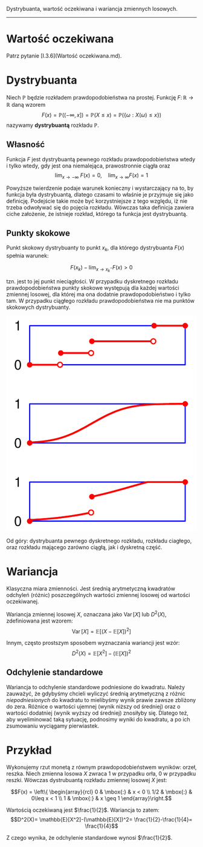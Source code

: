 Dystrybuanta, wartość oczekiwana i wariancja zmiennych losowych.

---

# Wartość oczekiwana
Patrz pytanie [I.3.6](Wartość oczekiwana.md).

# Dystrybuanta
Niech $\mathbb{P}$ będzie rozkładem prawdopodobieństwa na prostej. Funkcję $F \colon\mathbb R \to \mathbb R$ daną wzorem
$$F(x)=\mathbb{P}((-\infty, x]) = \mathbb{P}(X \leqslant x) = \mathbb{P}(\{\omega: X(\omega) \leq x\})$$
nazywamy **dystrybuantą** rozkładu $\mathbb P$.

## Własność
Funkcja $F$ jest dystrybuantą pewnego rozkładu prawdopodobieństwa wtedy i tylko wtedy, gdy jest ona niemalejąca, prawostronnie ciągła oraz $$\lim _{x\to -\infty }~F(x)=0, \quad \lim_{x\to \infty}F(x)=1$$

Powyższe twierdzenie podaje warunek konieczny i wystarczający na to, by funkcja była dystrybuantą, dlatego czasami to właśnie je przyjmuje się jako definicję. Podejście takie może być korzystniejsze z tego względu, iż nie trzeba odwoływać się do pojęcia rozkładu. Wówczas taka definicja zawiera ciche założenie, że istnieje rozkład, którego ta funkcja jest dystrybuantą.

## Punkty skokowe
Punkt skokowy dystrybuanty to punkt $x_k$, dla którego dystrybuanta $F(x)$ spełnia warunek:

$$F(x_k) - \lim_{x \rightarrow x_{k}^{-}}{F(x)} > 0$$

tzn. jest to jej punkt nieciągłości. W przypadku dyskretnego rozkładu prawdopodobieństwa punkty skokowe występują dla każdej wartości zmiennej losowej, dla której ma ona dodatnie prawdopodobieństwo i tylko tam. W przypadku ciągłego rozkładu prawdopodobieństwa nie ma punktów skokowych dystrybuanty.

![](../../resources/I.5.3-Dystrybuanta.png)

Od góry: dystrybuanta pewnego dyskretnego rozkładu, rozkładu ciagłego, oraz rozkładu mającego zarówno ciągłą, jak i dyskretną część.

# Wariancja
Klasyczna miara zmienności. Jest średnią arytmetyczną kwadratów odchyleń (różnic) poszczególnych wartości zmiennej losowej od wartości oczekiwanej.

Wariancja zmiennej losowej $X$, oznaczana jako $\operatorname{Var}[X]$ lub $D^2 (X)$, zdefiniowana jest wzorem:
$$\operatorname{Var}[X]=\mathbb{E}[(X- \mathbb{E}[X])^2]$$

Innym, często prostszym sposobem wyznaczania wariancji jest wzór:
$$D^2(X)=\mathbb{E}[X^2]-(\mathbb{E}[X])^2$$

## Odchylenie standardowe
Wariancja to odchylenie standardowe podniesione do kwadratu. Należy zauważyć, że gdybyśmy chcieli wyliczyć średnią arytmetyczną z różnic *niepodniesionych* do kwadratu to mielibyśmy wynik prawie zawsze zbliżony do zera. Różnice o wartości ujemnej (wynik niższy od średniej) oraz o wartości dodatniej (wynik wyższy od średniej) znosiłyby się. Dlatego też, aby wyeliminować taką sytuację, podnosimy wyniki do kwadratu, a po ich zsumowaniu wyciągamy pierwiastek.


# Przykład
Wykonujemy rzut monetą z równym prawdopodobieństwem wyników: orzeł, reszka. Niech zmienna losowa $X$ zwraca $1$ w przypadku orła, $0$ w przypadku reszki. Wówczas dystrubuantą rozkładu zmiennej losowej $X$ jest:

$$F(x) = \left\{ \begin{array}{rcl}
0 & \mbox{:}
& x < 0 \\ 1/2 & \mbox{:} & 0\leq x < 1 \\
1 & \mbox{:} & x \geq 1
\end{array}\right.$$

Wartością oczekiwaną jest $\frac{1}{2}$. Wariancja to zatem:
$$D^2(X)=
\mathbb{E}[X^2]-(\mathbb{E}[X])^2=
\frac{1}{2}-\frac{1}{4}=
\frac{1}{4}$$

Z czego wynika, że odchylenie standardowe wynosi $\frac{1}{2}$.
